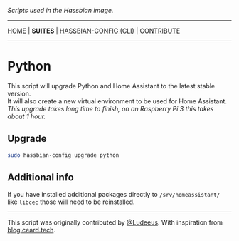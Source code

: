 _Scripts used in the Hassbian image._

***

[HOME](/hassbian-scripts/) | [**SUITES**](/hassbian-scripts/suites) | [HASSBIAN-CONFIG (CLI)](/hassbian-scripts/cli) | [CONTRIBUTE](/hassbian-scripts/contribute)

***

# Python

This script will upgrade Python and Home Assistant to the latest stable version.\
It will also create a new virtual environment to be used for Home Assistant.\
_This upgrade takes long time to finish, on an Raspberry Pi 3
this takes about 1 hour._

## Upgrade

```bash
sudo hassbian-config upgrade python
```

## Additional info

If you have installed additional packages directly to `/srv/homeassistant/`
like `libcec` those will need to be reinstalled.

***

This script was originally contributed by [@Ludeeus][ludeeus].
With inspiration from [blog.ceard.tech][blog].

<!--- Links --->
[blog]: https://blog.ceard.tech/2017/12/upgrading-python-virtual-environment.html
[ludeeus]: https://github.com/ludeeus
